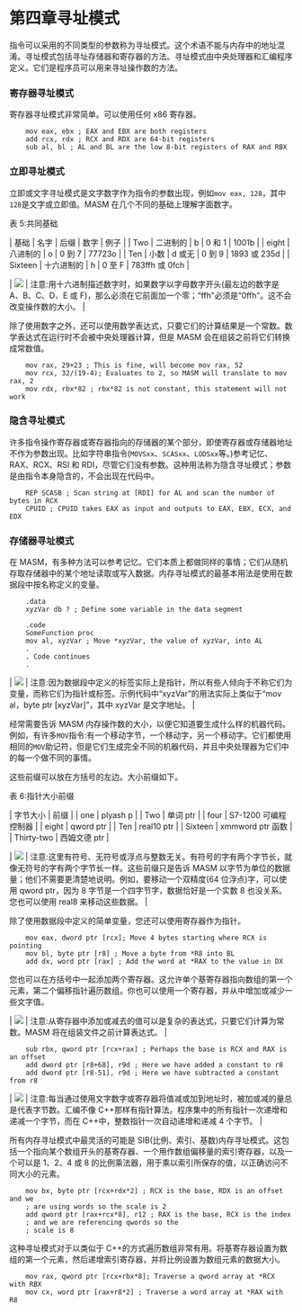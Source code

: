 # 第四章寻址模式

指令可以采用的不同类型的参数称为寻址模式。这个术语不能与内存中的地址混淆。寻址模式包括寻址存储器和寄存器的方法。寻址模式由中央处理器和汇编程序定义。它们是程序员可以用来寻址操作数的方法。

### 寄存器寻址模式

寄存器寻址模式非常简单。可以使用任何 x86 寄存器。

```
    mov eax, ebx ; EAX and EBX are both registers
    add rcx, rdx ; RCX and RDX are 64-bit registers
    sub al, bl ; AL and BL are the low 8-bit registers of RAX and RBX

```

### 立即寻址模式

立即或文字寻址模式是文字数字作为指令的参数出现，例如`mov eax, 128`，其中`128`是文字或立即值。MASM 在几个不同的基础上理解字面数字。

表 5:共同基础

| 基础 | 名字 | 后缀 | 数字 | 例子 |
| Two | 二进制的 | b | 0 和 1 | 1001b |
| eight | 八进制的 | o | 0 到 7 | 77723o |
| Ten | 小数 | d 或无 | 0 到 9 | 1893 或 235d |
| Sixteen | 十六进制的 | h | 0 至 F | 783ffh 或 0fch |

| ![](../Images/note.png) | 注意:用十六进制描述数字时，如果数字以字母数字开头(最左边的数字是 A、B、C、D、E 或 F)，那么必须在它前面加一个零；“ffh”必须是“0ffh”。这不会改变操作数的大小。 |

除了使用数字之外，还可以使用数学表达式，只要它们的计算结果是一个常数。数学表达式在运行时不会被中央处理器计算，但是 MASM 会在组装之前将它们转换成常数值。

```
    mov rax, 29+23 ; This is fine, will become mov rax, 52
    mov rcx, 32/(19-4); Evaluates to 2, so MASM will translate to mov rax, 2
    mov rdx, rbx*82 ; rbx*82 is not constant, this statement will not work

```

### 隐含寻址模式

许多指令操作寄存器或寄存器指向的存储器的某个部分，即使寄存器或存储器地址不作为参数出现。比如字符串指令(`MOVSxx`、`SCASxx`、`LODSxx`等。)参考记忆、RAX、RCX、RSI 和 RDI，尽管它们没有参数。这种用法称为隐含寻址模式；参数是由指令本身隐含的，不会出现在代码中。

```
    REP SCASB ; Scan string at [RDI] for AL and scan the number of bytes in RCX
    CPUID ; CPUID takes EAX as input and outputs to EAX, EBX, ECX, and EDX

```

### 存储器寻址模式

在 MASM，有多种方法可以参考记忆。它们本质上都做同样的事情；它们从随机存取存储器中的某个地址读取或写入数据。内存寻址模式的最基本用法是使用在数据段中按名称定义的变量。

```
    .data
    xyzVar db ? ; Define some variable in the data segment

    .code
    SomeFunction proc
    mov al, xyzVar ; Move *xyzVar, the value of xyzVar, into AL
    .
    . Code continues
    .

```

| ![](../Images/note.png) | 注意:因为数据段中定义的标签实际上是指针，所以有些人倾向于不称它们为变量，而称它们为指针或标签。示例代码中“xyzVar”的用法实际上类似于“mov al，byte ptr [xyzVar]”，其中 xyzVar 是文字地址。 |

经常需要告诉 MASM 内存操作数的大小，以便它知道要生成什么样的机器代码。例如，有许多`MOV`指令:有一个移动字节，一个移动字，另一个移动字。它们都使用相同的`MOV`助记符，但是它们生成完全不同的机器代码，并且中央处理器为它们中的每一个做不同的事情。

这些前缀可以放在方括号的左边。大小前缀如下。

表 6:指针大小前缀

| 字节大小 | 前缀 |
| one | plyash p |
| Two | 单词 ptr |
| four | S7-1200 可编程控制器 |
| eight | qword ptr |
| Ten | real10 ptr |
| Sixteen | xmmword ptr 函数 |
| Thirty-two | 西姆文德 ptr |

| ![](../Images/note.png) | 注意:这里有符号、无符号或浮点与整数无关。有符号的字有两个字节长，就像无符号的字有两个字节长一样。这些前缀只是告诉 MASM 以字节为单位的数据量；他们不需要更清楚地说明。例如，要移动一个双精度(64 位浮点)字，可以使用 qword ptr，因为 8 字节是一个四字节字，数据恰好是一个实数 8 也没关系。您也可以使用 real8 来移动这些数据。 |

除了使用数据段中定义的简单变量，您还可以使用寄存器作为指针。

```
    mov eax, dword ptr [rcx]; Move 4 bytes starting where RCX is pointing
    mov bl, byte ptr [r8] ; Move a byte from *R8 into BL
    add dx, word ptr [rax] ; Add the word at *RAX to the value in DX

```

您也可以在方括号中一起添加两个寄存器。这允许单个基寄存器指向数组的第一个元素，第二个偏移指针遍历数组。你也可以使用一个寄存器，并从中增加或减少一些文字值。

| ![](../Images/note.png) | 注意:从寄存器中添加或减去的值可以是复杂的表达式，只要它们计算为常数。MASM 将在组装文件之前计算表达式。 |

```
    sub rbx, qword ptr [rcx+rax] ; Perhaps the base is RCX and RAX is an offset
    add dword ptr [r8+68], r9d ; Here we have added a constant to r8
    add dword ptr [r8-51], r9d ; Here we have subtracted a constant from r8

```

| ![](../Images/note.png) | 注意:每当通过使用文字数字或寄存器将值减或加到地址时，被加或减的量总是代表字节数。汇编不像 C++那样有指针算法。程序集中的所有指针一次递增和递减一个字节，而在 C++中，整数指针一次自动递增和递减 4 个字节。 |

所有内存寻址模式中最灵活的可能是 SIB(比例、索引、基数)内存寻址模式。这包括一个指向某个数组开头的基寄存器、一个用作数组偏移量的索引寄存器，以及一个可以是 1、2、4 或 8 的比例乘法器，用于乘以索引所保存的值，以正确访问不同大小的元素。

```
    mov bx, byte ptr [rcx+rdx*2] ; RCX is the base, RDX is an offset and we
    ; are using words so the scale is 2
    add qword ptr [rax+rcx*8], r12 ; RAX is the base, RCX is the index
    ; and we are referencing qwords so the
    ; scale is 8

```

这种寻址模式对于以类似于 C++的方式遍历数组非常有用。将基寄存器设置为数组的第一个元素，然后递增索引寄存器，并将比例设置为数组元素的数据大小。

```
    mov rax, qword ptr [rcx+rbx*8]; Traverse a qword array at *RCX with RBX
    mov cx, word ptr [rax+r8*2] ; Traverse a word array at *RAX with R8

```